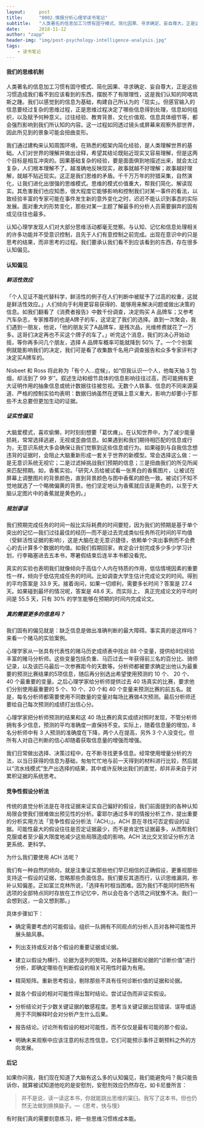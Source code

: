 ```yaml
---
layout:     post
title:      "0002.情报分析心理学读书笔记"
subtitle:   "人类著名的信息加工习惯有固守模式、简化因果、寻求确定、妄自尊大，正是这些习惯造成我们看不到应该看到的东西，摆脱不了有限理性，这是我们认知的阿喀琉斯之踵。"
date:       2018-11-12
author: "zapp"
header-img: "img/post-psychology-intelligence-analysis.jpg"
tags:
    - 读书笔记
---
```


#### 我们的思维机制

人类著名的信息加工习惯有固守模式、简化因果、寻求确定、妄自尊大，正是这些习惯造成我们看不到应该看到的东西，摆脱不了有限理性，这是我们认知的阿喀琉斯之踵。我们以感觉到的信息为基础，构建自己所认为的「现实」。但感官输入的信息要经过复杂的思维过程，正是思维过程决定了哪些信息得到处理，信息如何组织，以及赋予何种意义。过往经验、教育背景、文化价值观、信息具体细节等，都会强烈影响到我们所认知的内容。这一过程如同透过镜头或屏幕来观察外部世界，因此所见到的景象可能会扭曲变形。

我们通过建构来认知周围环境，在熟悉的框架内简化经验，是人类理解世界的基础。人们对世界的理解并做出诠释，希望其结论既贴近现实又容易理解，但是这两个目标是相互冲突的。因果基础复杂的经验，要是面面俱到地描述出来，就会太过复杂，人们根本理解不了。越准确地反映现实，故事就越不好理解；故事越好理解，就越不贴近现实。这正是我们思维的矛盾。千千万万年的狩猎采集，自然演化，让我们进化出很强的思维模式。思维的模式价值重大，帮我们简化、解读现实。其危害我们也应知悉，很大程度它能够影响和控制我们对某一事件的看法，以致经验丰富的专家可能在事件发生新的意外变化之时，迟迟不能认识到事态的实际发展。面对重大的形势变化，那些对某一主题了解最多的分析人员需要摒弃的固有成见往往也最多。

认知心理学发现人们对大部分思维活动都毫无觉察。与认知、记忆和信息处理相关的许多功能并不受意识控制，且先于人们有意控制之前完成。出现在意识中的只是思考的结果，而非思考的过程。我们要承认我们看不到应该看到的东西，存在很多认知偏见。

#### 认知偏见

##### 鲜活性效应
「个人见证不能代替科学，鲜活性的例子在人们判断中被赋予了过高的权重，这就是鲜活性效应。」人们倾向于利用更容易获得的、能够用来解决问题或做出决策的信息。如我们翻看了《消费者报告》中数千份调查，决定购买 A 品牌车；又参考汽车杂志，专家推荐的也是A牌子的车，这坚定了我们的选择。直到一次聚会，我们遇到一朋友，他说，「他的朋友买了A品牌车，是残次品，光维修费就花了一万多。这哥们决定再也不买这个牌子的车了。」听完这个消息，我们的决心开始动摇，等你再多问几个朋友，选择 A 品牌车概率可能就降到 50% 了。一个个别案例就能影响我们的决定，我们可是看了收集数千名用户调查报告和众多专家评判才决定买A牌车的。

Nisbeet 和 Ross 将此称为「有个人...症候」，如“但我认识一个人，他每天抽 3 包烟，却活到了 99 岁”。叙述生动和细节具体的信息影响往往过高，而可能拥有更大证明作用的抽象信息或统计数据往往被忽视。无数个人轶事、信息的不同来源渠道、严格的控制实验均表明：数据归纳虽然在逻辑上意义重大，影响力却要小于那些不太总要但更加生动的证据。

##### 证实性偏见
大脑爱模式，喜欢偷懒，时时刻刻想要「葛优瘫」。在认知世界中，为了减少能量损耗，常常选择逃避，无视或歪曲信息。如果遇到和我们期待相匹配的信息或行为，无意识系统大多会确保让我们觉察到这些信息或行为。如果碰到与自我信念想违背的证据时，会阻止大脑重新形成一套关于世界的新模型。常会选择这么做：一是无意识系统无视它；二是过滤掉挑战我们预期的信息；三是扭曲我们的所见所闻来匹配预期。如，香蕉实验。「研究人员给被试看一张黑白的香蕉图片，让被试在屏幕上调整图片的背景颜色，直到背景颜色与图中香蕉的颜色一致。被试们不知不觉地就选了一个略微偏黄的背景。他们坚定地认为香蕉就应该是黄色的，以至于大脑认定图片中的香蕉就是黄色的。」

##### 规划谬误
我们预期完成任务的时间一般比实际耗费的时间要短，因为我们的预期是基于单个突出的记忆—我们过往最佳的经历—而不是过去完成类似任务所花时间的平均值（受鲜活性证据的影响），这是大脑在走无意识捷径，依赖单个突出事例而不会费心的去计算多个数据的均值。如我们假期回家，肯定会计划完成多少多少学习计划，行李箱塞进去五本书，寒暑假结束后连半本书都没看完。

真实的实验也表明我们就像倾向于高估个人内在特质的作用，低估情境因素的重要性一样，倾向于低估完成任务的时间。比如调查大学生估计完成论文的时间。得到的平均答案是 33.9 天。接着询问，如果一切顺利，需要多长时间？答案是 27.4 天。如果碰到最坏的情况呢，答案是 48.6 天。而实际上， 真正完成论文的平均时间是 55.5 天，只有 30% 的学生能够在预期的时间内完成论文。

##### 真的需要更多的信息吗？
我们固有的偏见就是：缺乏信息是做出准确判断的最大障碍。事实真的是这样吗？来看一个赌马的实验案例。

心理学家从一张具有代表性的赌马历史成绩表中找出 88 个变量，提供给8位经验丰富的赌马分析师。这些变量包括负重、马匹过去一年获得前三名的百分比、骑师记录，以及该匹马最后一次参赛距今的天数等。分析师都被要求确定出他认为最重要的预测比赛结果的5项信息，随后再分别选出希望使用预测的 10 个、 20 个、40 个最重要的变量。之后心理学家给分析师提供过去 40 场真实的比赛，要求他们分别使用最重要的 5 个、10 个、20 个和 40 个变量来预测比赛的前五名。就是，每名分析师都需要使用不同数量的变量对每场比赛做4次预测。最后分析师还要给自己每次预测的成绩打出信心分。

心理学家把分析师预测的结果和这 40 场比赛的真实成绩对照时发现，不管分析师拥有多少信息，预测的平均准确度一直保持不变。实际上，随着信息量的增加，8 名分析师中有 3 人预测的准确度在下降，两个人在提高，另外 3 个人没变化。但所有人对自己判断的信心却随着获取信息量的增强而增强。

我们日常做出选择、决策过程中，在不断寻找更多信息。经常使用增量分析的方法，以当日获得的信息为基础，匆匆忙忙地与前一天得到的材料进行比较，然后就以“流水线模式”生产出选择的结果，其中或许反映出我们的直觉，却并非来自于对累积证据的系统思考。

#### 竞争性假设分析法

传统的直觉分析法是在寻找证据来证实自己偏好的假设，我们前面提到的各种认知局限会使我们很难做出预见性的分析。霍耶尔通过多年的情报分析工作，提出重要的分析实用方法「竞争性假设分析法『ACH』」。ACH 意在寻找可否定假设的证据。可能性最大的假设往往是否定证据最少，而不是肯定性证据最多，从而帮我们克服或者至少最大限度地减少这些局限造成的影响。ACH 法比交叉验证分析方法更系统、更科学。

为什么我们要使用 ACH 法呢？

我们有一种自然的倾向，就是注重证实那些他们早已相信的正确假设，更重视那些支持这一假设的证据，忽略那些负面信息。我们要反其道而行，认识思维漏洞，弥补认知偏差。正如富兰克林所说，「选择有时相当困难。因为我们不能同时把所有选项的全部特点同时存放在工作记忆中，所以会在各个选项之间犹豫不决。我们一会想到这，一会又想到那。」

具体步骤如下：

- 确定需要考虑的可能假设。组织一队拥有不同观点的分析人员对各种可能性开展头脑风暴。

- 列出支持或反对各个假设的重要证据或论据。

- 建立以假设为横行、论据为竖列的矩阵。对各种证据和论据的“诊断价值”进行分析，即确定哪些在判断假设的相关可用性时最为有用。

- 精简矩阵。重新思考假设，剔除那些不具有任何诊断价值的证据和论据。

- 就各个假设的相对可能性得出暂时结论。尝试证伪而非证实假设。

- 分析结论对于少数关键证据的敏感程度。思考当关键证据出现错误、误导或适用于不同解释时会对分析产生什么后果。

- 报告结论。讨论所有假设的相对可能性，而不仅仅是最有可能的那个假设。

- 明确未来观察中应该注意的标志性信息，它们可能预示事件正朝预料之外的方向发展。

#### 后记

如果你问我，我们现在知道了大脑有这么多的认知偏见，我们能避免吗？我只能告诉你，就算被试知道他吃的是安慰剂，安慰剂效应仍然存在。如卡尼曼所言：

> 并不是说，读一读这本书，你就能跳出思维的窠臼。我写了这本书，但也仍然无法做到换换脑子。—《思考，快与慢》

有时我们真的需要刻意练习，把一些思维习惯练成本能。
 

